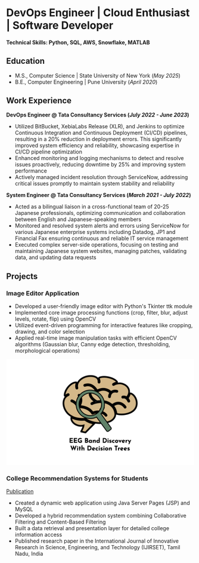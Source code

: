 # DevOps Engineer | Cloud Enthusiast | Software Developer  

#### Technical Skills: Python, SQL, AWS, Snowflake, MATLAB

## Education
- M.S., Computer Science | State University of New York  (_May 2025_)								       					        		
- B.E., Computer Engineering | Pune University (_April 2020_)

## Work Experience
**DevOps Engineer @ Tata Consultancy Services (_July 2022 - June 2023_)**
- Utilized BitBucket, XebiaLabs Release (XLR), and Jenkins to optimize Continuous Integration and Continuous 
Deployment (CI/CD) pipelines, resulting in a 20% reduction in deployment errors. This significantly improved system 
efficiency and reliability, showcasing expertise in CI/CD pipeline optimization
- Enhanced monitoring and logging mechanisms to detect and resolve issues proactively, reducing downtime by 25% and 
improving system performance
- Actively managed incident resolution through ServiceNow, addressing critical issues promptly to maintain system stability and reliability

**System Engineer @ Tata Consultancy Services (_March 2021 - July 2022_)**
- Acted as a bilingual liaison in a cross-functional team of 20-25 Japanese professionals, optimizing communication and 
collaboration between English and Japanese-speaking members
- Monitored and resolved system alerts and errors using ServiceNow for various Japanese enterprise systems including Datadog, 
JP1 and Financial Fax ensuring continuous and reliable IT service management
- Executed complex server-side operations, focusing on testing and maintaining Japanese system websites, managing patches, 
validating data, and updating data requests

## Projects
### Image Editor Application

- Developed a user-friendly image editor with Python's Tkinter ttk module
- Implemented core image processing functions (crop, filter, blur, adjust levels, rotate, flip) using OpenCV
- Utilized event-driven programming for interactive features like cropping, drawing, and color selection
- Applied real-time image manipulation tasks with efficient OpenCV algorithms (Gaussian blur, Canny edge detection, 
thresholding, morphological operations)

![EEG Band Discovery](/assets/img/eeg_band_discovery.jpeg)

### College Recommendation Systems for Students
[Publication](https://www.ijirset.com/volume-9-issue-8.html)

- Created a dynamic web application using Java Server Pages (JSP) and MySQL
- Developed a hybrid recommendation system combining Collaborative Filtering and Content-Based Filtering
- Built a data retrieval and presentation layer for detailed college information access
- Published research paper in the International Journal of Innovative Research in Science, Engineering, and Technology 
(IJIRSET), Tamil Nadu, India 
